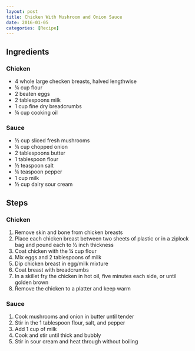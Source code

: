```yaml
---
layout: post
title: Chicken With Mushroom and Onion Sauce
date: 2016-01-05
categories: [Recipe]
---
```


## Ingredients

### Chicken

* 4 whole large checken breasts, halved lengthwise
* ¼ cup flour
* 2 beaten eggs
* 2 tablespoons milk
* 1 cup fine dry breadcrumbs
* ¼ cup cooking oil

### Sauce

* ½ cup sliced fresh mushrooms
* ¼ cup chopped onion
* 2 tablespoons butter
* 1 tablespoon flour
* ½ teaspoon salt
* ¼ teaspoon pepper
* 1 cup milk
* ½ cup dairy sour cream

## Steps

### Chicken

1. Remove skin and bone from chicken breasts
1. Place each chicken breast between two sheets of plastic or in a ziplock bag and pound each to ½ inch thickness
1. Coat chicken with the ¼ cup flour
1. Mix eggs and 2 tablespoons of milk
1. Dip chicken breast in egg/milk mixture
1. Coat breast with breadcrumbs
1. In a skillet fry the chicken in hot oil, five minutes each side, or until golden brown
1. Remove the chicken to a platter and keep warm

### Sauce

1. Cook mushrooms and onion in butter until tender
1. Stir in the 1 tablespoon flour, salt, and pepper
1. Add 1 cup of milk
1. Cook and stir until thick and bubbly
1. Stir in sour cream and heat through without boiling
